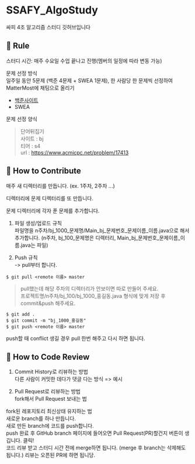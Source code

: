 # SSAFY_AlgoStudy   

싸피 4조 알고리즘 스터디 깃허브입니다

📝 Rule
---
스터디 시간: 매주 수요일 수업 끝나고 진행(멤버의 일정에 따라 변동 가능)

문제 선정 방식    
일주일 동안 5문제 (백준 4문제 + SWEA 1문제), 한 사람당 한 문제씩 선정하여 MatterMost에 채팅으로 올리기
* [백준사이트](https://www.acmicpc.net/)
* SWEA

문제 선정 양식   
>단어뒤집기   
>사이트 : bj   
>티어 : s4   
>url : https://www.acmicpc.net/problem/17413   


🍎 How to Contribute
---

매주 새 디렉터리를 만듭니다. (ex. 1주차, 2주차 ...)

디렉터리에 문제 디렉터리를 또 만듭니다. 

문제 디렉터리에 각자 푼 문제를 추가합니다.

1. 파일 생성/업로드 규칙   
파일명을 n주차/bj_1000_문제명/Main_bj_문제번호_문제이름_이름.java으로 해서 추가합니다. (n주차, bj_100_문제명은 디렉터리, Main_bj_문제번호_문제이름_이름.java는 파일)

2. Push 규칙      
-> pull부터 합니다.     

``` 
$ git pull <remote 이름> master   
```

> pull했는데 해당 주차의 디렉터리가 안보이면 따로 만들어 주세요.   
> 프로젝트명/n주차/bj_100/bj_1000_홍길동.java 형식에 맞게 저장 후 commit&push 해주세요.   

```
$ git add .
$ git commit -m "bj_1000_홍길동"
$ git push <remote 이름> master
```

push할 때 conflict 생길 경우 pull 한번 해주고 다시 하면 됩니다.

🍌 How to Code Review
---
1. Commit History로 리뷰하는 방법   
다른 사람이 커밋한 데다가 댓글 다는 방식 => 예시

2. Pull Request로 리뷰하는 방법   
fork해서 Pull Request 보내는 법   

fork된 레포지토리 최신상태 유지하는 법   
새로운 branch를 하나 만듭니다.   
새로 만든 branch에 코드를 push합니다.   
push 완료 후 GitHub branch 페이지에 들어오면 Pull Request(PR)할건지 버튼이 생깁니다. 클릭!   
코드 리뷰 받고 스터디 시간 전에 merge하면 됩니다. (merge 후 branch는 삭제해도 됩니다.) 리뷰는 오픈된 PR에 하면 됩니당.
